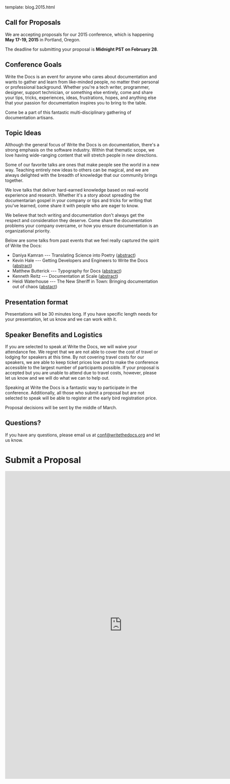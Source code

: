 template: blog.2015.html

## Call for Proposals

We are accepting proposals for our 2015
conference, which is happening **May 17-19, 2015** in Portland, Oregon.

The deadline for submitting your proposal is **Midnight PST on February 28**.

## Conference Goals

Write the Docs is an event for anyone who cares about documentation and
wants to gather and learn from like-minded people, no matter their
personal or professional background. Whether you're a tech writer,
programmer, designer, support technician, or something else entirely,
come and share your tips, tricks, experiences, ideas, frustrations,
hopes, and anything else that your passion for documentation inspires
you to bring to the table.

Come be a part of this fantastic multi-disciplinary gathering of
documentation artisans.

## Topic Ideas

Although the general focus of Write the Docs is on documentation,
there's a strong emphasis on the software industry. Within that thematic
scope, we love having wide-ranging content that will stretch people in
new directions.

Some of our favorite talks are ones that make people see the world in a new way.
Teaching entirely new ideas to others can be magical, and we are always
delighted with the breadth of knowledge that our community brings together.

We love talks that deliver hard-earned knowledge based on real-world
experience and research. Whether it's a story about spreading the
documentarian gospel in your company or tips and tricks for writing that
you've learned, come share it with people who are eager to know.

We believe that tech writing and documentation don't always get the respect and
consideration they deserve. Come share the documentation problems your company
overcame, or how you ensure documentation is an organizational priority.

Below are some talks from past events that we feel really captured the
spirit of Write the Docs:

* Daniya Kamran --- Translating Science into Poetry
  ([abstract](http://docs.writethedocs.org/conference/talks/#daniya-kamran-translating-science-into-poetry))
* Kevin Hale --- Getting Developers and Engineers to Write the Docs
  ([abstract](http://docs.writethedocs.org/conference/talks/#kevin-hale-getting-developers-and-engineers-to-write-the-docs))
* Matthew Butterick --- Typography for Docs
  ([abstract](http://docs.writethedocs.org/conference/talks/#matthew-butterick-typography-for-docs))
* Kenneth Reitz --- Documentation at Scale
  ([abstract](http://docs.writethedocs.org/2014/na/talks/#kenneth-reitz-documentation-at-scale))
* Heidi Waterhouse --- The New Sheriff in Town: Bringing documentation
  out of chaos
  ([abstact](http://docs.writethedocs.org/2014/na/talks/#heidi-waterhouse-the-new-sheriff-in-town-bringing-documentation-out-of-chaos))

## Presentation format

Presentations will be 30 minutes long. If you have specific length needs
for your presentation, let us know and we can work with it.

## Speaker Benefits and Logistics

If you are selected to speak at Write the Docs, we will waive your
attendance fee. We regret that we are not able to cover the cost of
travel or lodging for speakers at this time. By not covering travel
costs for our speakers, we are able to keep ticket prices low and to
make the conference accessible to the largest number of participants
possible. If your proposal is accepted but you are unable to attend due
to travel costs, however, please let us know and we will do what we can
to help out.

Speaking at Write the Docs is a fantastic way to participate in the
conference. Additionally, all those who submit a proposal but are not
selected to speak will be able to register at the early bird
registration price.

Proposal decisions will be sent by the middle of March.

## Questions?

If you have any questions, please email us at
[conf@writethedocs.org](mailto:conf@writethedocs.org) and let us know.

# Submit a Proposal

<iframe src="https://docs.google.com/forms/d/1ZW77cqr01rA9OiU9h015uQNdQURaeODkqw8aQ9Uqo6Y/viewform?embedded=true" width="760" height="1000" frameborder="0" marginheight="0" marginwidth="0">Loading...</iframe>
